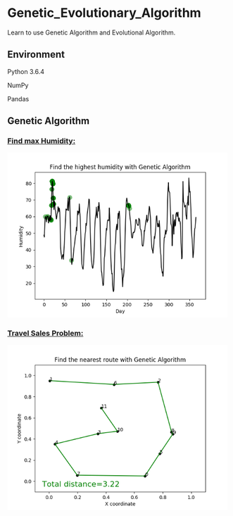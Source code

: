 # Genetic_Evolutionary_Algorithm
Learn to use Genetic Algorithm and Evolutional Algorithm.

## Environment 
Python 3.6.4

NumPy

Pandas

## Genetic Algorithm
### [Find max Humidity:](https://github.com/dxc33linger/Genetic_Evolutionary_Algorithm/blob/master/Genetic_algo_dxc.py)
<img src="https://github.com/dxc33linger/Genetic_Evolutionary_Algorithm/blob/master/image/humidity.png" width="500" alt="Humidity"/>

### [Travel Sales Problem:](https://github.com/dxc33linger/Genetic_Evolutionary_Algorithm/blob/master/TSP_dxc.py)

<img src="https://github.com/dxc33linger/Genetic_Evolutionary_Algorithm/blob/master/image/TSP.png" width="500"  alt="Humidity"/>      
